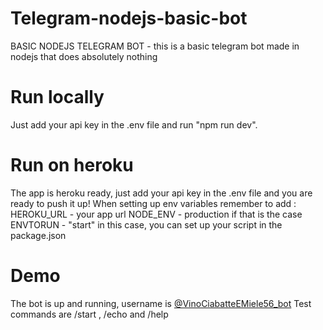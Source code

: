 # Telegram-nodejs-basic-bot
BASIC NODEJS TELEGRAM BOT - this is a basic telegram bot made in nodejs that does absolutely nothing

# Run locally
Just add your api key in the .env file and run "npm run dev".

# Run on heroku
The app is heroku ready, just add your api key in the .env file and you are ready to push it up!
When setting up env variables remember to add : 
HEROKU_URL - your app url
NODE_ENV - production if that is the case
ENVTORUN - "start" in this case, you can set up your script in the package.json

# Demo
The bot is up and running, username is <ins>@VinoCiabatteEMiele56_bot</ins>
Test commands are /start , /echo and /help
